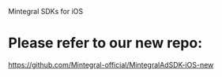 Mintegral SDKs for iOS

# Please refer to our new repo:
https://github.com/Mintegral-official/MintegralAdSDK-iOS-new
   
